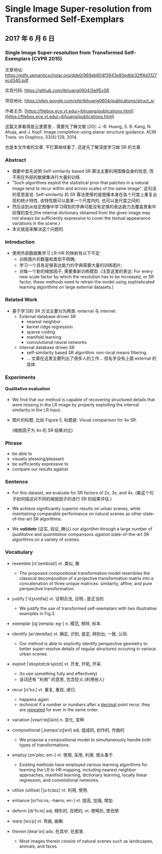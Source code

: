 # Single Image Super-resolution from Transformed Self-Exemplars

## 2017 年 6 月 6 日

### Single Image Super-resolution from Transformed Self-Exemplars (CVPR 2015) 

文章地址: https://pdfs.semanticscholar.org/dde0/969eb804f3943e80edbb32ff4d3127ecd340.pdf

实现代码: https://github.com/jbhuang0604/SelfExSR

项目地址: https://sites.google.com/site/jbhuang0604/publications/struct_sr

作者主页: [https://filebox.ece.vt.edu/~jbhuang/publications.html](https://filebox.ece.vt.edu/~jbhuang/publications.html)



这篇文章看得是云里雾里... 需要先了解文献 [20]: J.-B. Huang, S. B. Kang, N. Ahuja, and J. Kopf. Image completion using planar structure guidance. ACM Trans. on Graphics, 33(4):129, 2014.

也是本文作者的文章. 不打算继续看了, 还是先了解深度学习做 SR 的文章.

### Abstract

+   摘要中首先说明 Self-similarity based SR 算法主要利用图像自身的信息, 而不用在外部的数据集进行大量的训练.
+   "Such algorithms exploit the statistical prior that patches in a natural image tend to recur within and across scales of the same image". 这句话的意思是说: Self-similarity 的 SR 算法使用的是图像本身在各个尺度上重复出现的统计特性, 该特性既可以是某一个尺度内的, 也可以是尺度之间的.
+   然后谈到从给定图像中学习得到的字典可能没有足够的表达能力去覆盖景象中纹理的变化(the internal dictionary obtained from the given image may not always be sufficiently expressive to cover the textual appearance variations in the scene.)
+   本文就是来解决这个问题的.

### Introduction

+   使用外部数据集学习 LR-HR 的映射有以下不足:
    +   训练图片的数量和类型不明确;
    +   学习一个具有足够表达能力的字典需要大量的训练图片;
    +   对每一个新的缩放因子, 需要重新训练模型. (注意这里的表达: For every new scale factor by which the resolution has to be increased, or SR factor, these methods need to retrain the model using sophisticated learning algorithms on large external datasets.)



### Related Work

+   基于学习的 SR 方法主要分为两类: external 与 internel. 
    +   External database driven SR
        +   nearest neighbor
        +   kernel ridge regression
        +   sparse coding
        +   manifold learning
        +   convolutional neural networks
    +   Internal database driven SR
        +   self-similarity based SR algorithm: non-local means filtering. 
        +   ... 文章在这里主要列出了很多人的工作... 但名字没有上面 external 的具体.



### Experiments

#### Qualitative evaluation

+   We find that our method is capable of recovering structured details that were missing in the LR image by properly exploiting the internal similarity in the LR input.

+   图片的标题, 比如 Figure 5, 标题是: Visual comparison for 4x SR.

    (缩放因子为 4x 的 SR 结果对比)





### Phrase

+   be able to
+   visually pleasing/pleasant
+   be sufficiently expressive to
+   compare our results against 



### Sentence

+   For this dataset, we evaluate for SR factors of 2x, 3x, and 4x. (看这个句子如何描述对不同的缩放因子的进行 SR 的结果评估.)


+   We achieve significantly superior results on urban scenes, while *maintaining* comparable performance on natural scenes as other state-of-the-art SR algorithms.
+   We ***validate*** (证实, 验证, 确认) our algorithm through a large number of *qualitative* and *quantitative* comparisons *against* state-of-the-art SR algorithms on a variety of scenes.

### Vocabulary

+   resemble  [rɪ'zemb(ə)l] vt. 类似, 像
    +   The proposed compositional transformation model resembles the classical decomposition of a projective transformation matrix into a concatenation of three unique matrices: similarity, affine, and pure perspective transformation.


+   justify  ['dʒʌstɪfaɪ] vt. 证明合法, 证明...是正当的
    +   We justify the use of transformed self-exemplars with two illustrative examples in Fig.3.
+   exemplar [ɪg'zemplə; eg-] n. 模范, 榜样, 标本.


+   identify  [aɪ'dentɪfaɪ] vt. 确定, 识别, 鉴定, 辨别出; 一致, 认同.
    +   Our method is able to explicitly identify perspective geometry to better super-resolve details of regular structures occuring in various urban scenes.


+   exploit [ˈeksplɔɪt;ɪkˈsplɔɪt] vt. 开发, 开拓, 开采.
    +   (to use something fully and effectively) 
    +   该词还有 "利用" 的意思, 包含贬义.(利用他人)
+   recur  [rɪ'kɜː] vt. 重复, 重现, 递归.
    +   happens again
    +   *technical* if a number or numbers after a [decimal](http://www.ldoceonline.com/dictionary/decimal) point recur, they are [repeated](http://www.ldoceonline.com/dictionary/repeat) for ever in the same order.
+   variation  [veərɪ'eɪʃ(ə)n]  n. 变化, 变种
+   compositional [,kɑmpə'zɪʃənl] adj. 组成的, 创作的, 作曲的
    +   We propose a compositional model to simultaneously handle both types of transformations.
+   employ [ɪm'plɒɪ; em-] vt. 使用, 采用, 利用. 使从事于.
    +   Existing methods have employed various learning algorithms for learning the LR to HR mapping, including nearest neighbor approaches, manifold learning, dictionary learning, locally linear regression, and convolutional networks.
+   utilize (utilise) [ˈjuːtɪˌlaɪz] vt. 利用, 使用.
+   enhance [ɪn'hɑːns; -hæns; en-] vt. 提高, 加强, 增加.
+   deform  [dɪ'fɔːm] adj. 畸形的, 丑陋的; vt. 使畸形, 使丑陋
+   warp  [wɔːp]  vt. 弯曲, 曲解.
+   therein  [ðeər'ɪn] adv. 在其中, 在那里. 
    +   Most images therein consist of natural scenes such as landscapes, animals, and faces.

